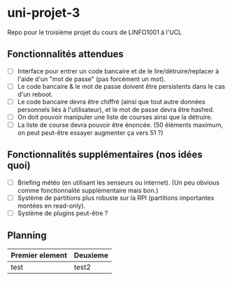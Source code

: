 # uni-projet-3
Repo pour le troisième projet du cours de LINFO1001 à l'UCL

## Fonctionnalités attendues

- [ ] Interface pour entrer un code bancaire et de le lire/détruire/replacer à l'aide d'un "mot de passe" (pas forcément un mot).
- [ ] Le code bancaire & le mot de passe doivent être persistents dans le cas d'un reboot.
- [ ] Le code bancaire devra être chiffré (ainsi que tout autre données personnels liés à l'utilisateur), et le mot de passe devra être hashed.
- [ ] On doit pouvoir manipuler une liste de courses ainsi que la détruire.
- [ ] La liste de course devra pouvoir être énoncée. (50 éléments maximum, on peut peut-être essayer augmenter ça vers 51 ?)

## Fonctionnalités supplémentaires (nos idées quoi)

- [ ] Briefing météo (en utilisant les senseurs ou internet). (Un peu obvious comme fonctionnalité supplémentaire mais bon.)
- [ ] Système de partitions plus robuste sur la RPI (partitions importantes montées en read-only).
- [ ] Système de plugins peut-être ?

## Planning

|Premier element|Deuxieme|
|---------------|--------|
|test           |test2   |
